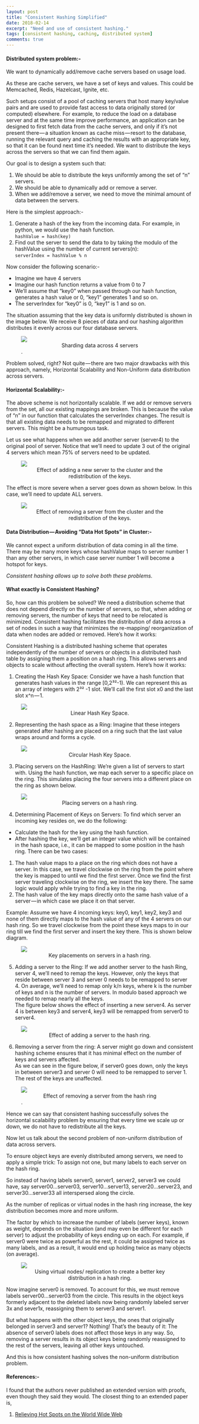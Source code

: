 ```yaml
---
layout: post
title: "Consistent Hashing Simplified"
date: 2018-02-14
excerpt: "Need and use of consistent hashing."
tags: [consistent hashing, caching, distributed system]
comments: true
---
```


#### Distributed system problem:-
We want to dynamically add/remove cache servers based on usage load.

As these are cache servers, we have a set of keys and values. This could be Memcached, Redis, Hazelcast, Ignite, etc.

Such setups consist of a pool of caching servers that host many key/value pairs and are used to provide fast access to data originally stored (or computed) elsewhere. For example, to reduce the load on a database server and at the same time improve performance, an application can be designed to first fetch data from the cache servers, and only if it’s not present there — a situation known as cache miss — resort to the database, running the relevant query and caching the results with an appropriate key, so that it can be found next time it’s needed. We want to distribute the keys across the servers so that we can find them again.

Our goal is to design a system such that:

1. We should be able to distribute the keys uniformly among the set of “n” servers.
2. We should be able to dynamically add or remove a server.
3. When we add/remove a server, we need to move the minimal amount of data between the servers.

Here is the simplest approach:-
1. Generate a hash of the key from the incoming data. For example, in python, we would use the hash function.<br>
`hashValue = hash(key)`
2. Find out the server to send the data to by taking the modulo of the hashValue using the number of current servers(n):<br>
`serverIndex = hashValue % n`

Now consider the following scenario:-

* Imagine we have 4 servers
* Imagine our hash function returns a value from 0 to 7
* We’ll assume that “key0” when passed through our hash function, generates a hash value or 0, “key1” generates 1 and so on.
* The serverIndex for “key0” is 0, “key1” is 1 and so on.

The situation assuming that the key data is uniformly distributed is shown in the image below. We receive 8 pieces of data and our hashing algorithm distributes it evenly across our four database servers.

<figure>
	<img src="https://github.com/rohts-patil/me/blob/master/assets/img/consistent%20hashing/original%20server.JPG?raw=true">
	<figcaption><center>Sharding data across 4 servers</center>.</figcaption>
</figure>

Problem solved, right? Not quite — there are two major drawbacks with this approach, namely, Horizontal Scalability and Non-Uniform data distribution across servers.

#### Horizontal Scalability:-
The above scheme is not horizontally scalable. If we add or remove servers from the set, all our existing mappings are broken. This is because the value of “n” in our function that calculates the serverIndex changes. The result is that all existing data needs to be remapped and migrated to different servers. This might be a humungous task.

Let us see what happens when we add another server (server4) to the original pool of server. Notice that we’ll need to update 3 out of the original 4 servers which mean 75% of servers need to be updated.

<figure>
	<img src="https://github.com/rohts-patil/me/blob/master/assets/img/consistent%20hashing/adde%20new%20server.JPG?raw=true">
	<figcaption><center>Effect of adding a new server to the cluster and the redistribution of the keys.</center></figcaption>
</figure>

The effect is more severe when a server goes down as shown below. In this case, we’ll need to update ALL servers.

<figure>
	<img src="https://github.com/rohts-patil/me/blob/master/assets/img/consistent%20hashing/delete%20server.JPG?raw=true">
	<figcaption><center>Effect of removing a server from the cluster and the redistribution of the keys.</center></figcaption>
</figure>

#### Data Distribution — Avoiding “Data Hot Spots” in Cluster:-
We cannot expect a uniform distribution of data coming in all the time. There may be many more keys whose hashValue maps to server number 1 than any other servers, in which case server number 1 will become a hotspot for keys.

*Consistent hashing allows up to solve both these problems.*

#### What exactly is Consistent Hashing?
So, how can this problem be solved? We need a distribution scheme that does not depend directly on the number of servers, so that, when adding or removing servers, the number of keys that need to be relocated is minimized. Consistent hashing facilitates the distribution of data across a set of nodes in such a way that minimizes the re-mapping/ reorganization of data when nodes are added or removed. Here’s how it works:

Consistent Hashing is a distributed hashing scheme that operates independently of the number of servers or objects in a distributed hash table by assigning them a position on a hash ring. This allows servers and objects to scale without affecting the overall system. Here’s how it works:

1. Creating the Hash Key Space: Consider we have a hash function that generates hash values in the range [0,2³²-1). We can represent this as an array of integers with 2³² -1 slot. We’ll call the first slot x0 and the last slot x^n — 1.

<figure>
	<img src="https://github.com/rohts-patil/me/blob/master/assets/img/consistent%20hashing/horizontal%20hash.JPG?raw=true">
	<figcaption><center>Linear Hash Key Space.</center></figcaption>
</figure>

 2. Representing the hash space as a Ring: Imagine that these integers generated after hashing are placed on a ring such that the last value wraps around and forms a cycle.

 <figure>
	<img src="https://github.com/rohts-patil/me/blob/master/assets/img/consistent%20hashing/circular%20hash.JPG?raw=true">
	<figcaption><center>Circular Hash Key Space.</center></figcaption>
</figure>

3.  Placing servers on the HashRing: We’re given a list of servers to start with. Using the hash function, we map each server to a specific place on the ring. This simulates placing the four servers into a different place on the ring as shown below.

 <figure>
	<img src="https://github.com/rohts-patil/me/blob/master/assets/img/consistent%20hashing/servers%20on%20hashring.JPG?raw=true">
	<figcaption><center>Placing servers on a hash ring.</center></figcaption>
</figure>

4. Determining Placement of Keys on Servers: To find which server an incoming key resides on, we do the following:

* Calculate the hash for the key using the hash function.
* After hashing the key, we’ll get an integer value which will be contained in the hash space, i.e., it can be mapped to some position in the hash ring. There can be two cases:
1. The hash value maps to a place on the ring which does not have a server. In this case, we travel clockwise on the ring from the point where the key is mapped to until we find the first server. Once we find the first server traveling clockwise on the ring, we insert the key there. The same logic would apply while trying to find a key in the ring.
2. The hash value of the key maps directly onto the same hash value of a server — in which case we place it on that server.

Example: Assume we have 4 incoming keys: key0, key1, key2, key3 and none of them directly maps to the hash value of any of the 4 servers on our hash ring. So we travel clockwise from the point these keys maps to in our ring till we find the first server and insert the key there. This is shown below diagram.

<figure>
	<img src="https://github.com/rohts-patil/me/blob/master/assets/img/consistent%20hashing/keys%20on%20hashring.JPG?raw=true">
	<figcaption><center>Key placements on servers in a hash ring.</center></figcaption>
</figure>

5. Adding a server to the Ring: If we add another server to the hash Ring, server 4, we’ll need to remap the keys. However, only the keys that reside between server 3 and server 0 needs to be remapped to server 4. On average, we’ll need to remap only k/n keys, where k is the number of keys and n is the number of servers. In modulo based approach we needed to remap nearly all the keys.<br>The figure below shows the effect of inserting a new server4. As server 4 is between key3 and server4, key3 will be remapped from server0 to server4.

<figure>
	<img src="https://github.com/rohts-patil/me/blob/master/assets/img/consistent%20hashing/adding%20new%20server%20on%20hashring.JPG?raw=true">
	<figcaption><center>Effect of adding a server to the hash ring.</center></figcaption>
</figure>

6. Removing a server from the ring: A server might go down and consistent hashing scheme ensures that it has minimal effect on the number of keys and servers affected. <br>As we can see in the figure below, if server0 goes down, only the keys in between server3 and server 0 will need to be remapped to server 1. The rest of the keys are unaffected.

<figure>
	<img src="https://github.com/rohts-patil/me/blob/master/assets/img/consistent%20hashing/delete%20server%20hashring.jpg?raw=true">
	<figcaption><center>Effect of removing a server from the hash ring</center>.</figcaption>
</figure>

Hence we can say that consistent hashing successfully solves the horizontal scalability problem by ensuring that every time we scale up or down, we do not have to redistribute all the keys.

Now let us talk about the second problem of non-uniform distribution of data across servers.

To ensure object keys are evenly distributed among servers, we need to apply a simple trick: To assign not one, but many labels to each server on the hash ring.

So instead of having labels server0, server1, server2, server3 we could have, say server00…server03, server10…server13, server20…server23, and server30…server33 all interspersed along the circle.

As the number of replicas or virtual nodes in the hash ring increase, the key distribution becomes more and more uniform.

The factor by which to increase the number of labels (server keys), known as weight, depends on the situation (and may even be different for each server) to adjust the probability of keys ending up on each. For example, if server0 were twice as powerful as the rest, it could be assigned twice as many labels, and as a result, it would end up holding twice as many objects (on average).

<figure>
	<img src="https://github.com/rohts-patil/me/blob/master/assets/img/consistent%20hashing/multiserver%20on%20hashring.JPG?raw=true">
	<figcaption><center>Using virtual nodes/ replication to create a better key distribution in a hash ring.</center></figcaption>
</figure>

Now imagine server0 is removed. To account for this, we must remove labels server00…server03 from the circle. This results in the object keys formerly adjacent to the deleted labels now being randomly labeled server 3x and sever1x, reassigning them to server3 and server1.

But what happens with the other object keys, the ones that originally belonged in server3 and server1? Nothing! That’s the beauty of it: The absence of server0 labels does not affect those keys in any way. So, removing a server results in its object keys being randomly reassigned to the rest of the servers, leaving all other keys untouched.

And this is how consistent hashing solves the non-uniform distribution problem.

#### References:-
I found that the authors never published an extended version with proofs, even though they said they would. The closest thing to an extended paper is,

1. [Relieving Hot Spots on the World Wide Web](http://citeseerx.ist.psu.edu/viewdoc/download?doi=10.1.1.17.8503&rep=rep1&type=pdf)